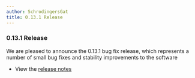 ```yaml
---
author: SchrodingersGat
title: 0.13.1 Release
---
```


### 0.13.1 Release

We are pleased to announce the 0.13.1 bug fix release, which represents a number of small bug fixes and stability improvements to the software

- View the [release notes](https://github.com/inventree/InvenTree/releases/tag/0.13.1)